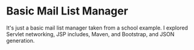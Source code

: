 # Basic Mail List Manager
It's just a basic mail list manager taken from a school example. I explored Servlet networking, JSP includes, Maven, and Bootstrap, and JSON generation.